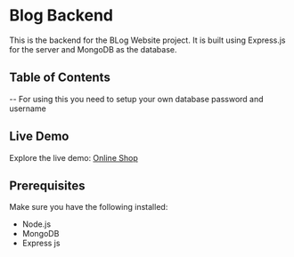 # Blog Backend

This is the backend for the BLog Website project. It is built using Express.js for the server and MongoDB as the database.

## Table of Contents
  -- For using this you need to setup your own database password and username
## Live Demo

Explore the live demo: [Online Shop](https://blog-d83ea.web.app/)

## Prerequisites

Make sure you have the following installed:

- Node.js
- MongoDB
- Express js
